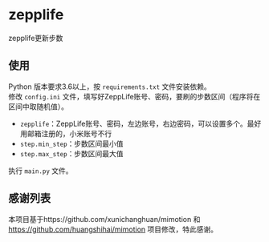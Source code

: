# zepplife
zepplife更新步数

## 使用
Python 版本要求3.6以上，按 `requirements.txt` 文件安装依赖。  
修改 `config.ini` 文件，填写好ZeppLife账号、密码，要刷的步数区间（程序将在区间中取随机值）。
+ `zepplife`：ZeppLife账号、密码，左边账号，右边密码，可以设置多个。最好用邮箱注册的，小米账号不行
+ `step.min_step`：步数区间最小值
+ `step.max_step`：步数区间最大值

执行 `main.py` 文件。 

## 感谢列表
本项目基于https://github.com/xunichanghuan/mimotion 和 https://github.com/huangshihai/mimotion 项目修改，特此感谢。
